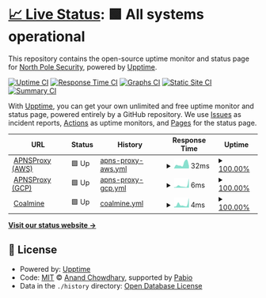 # [📈 Live Status](https://northpolesec.github.io/status): <!--live status--> **🟩 All systems operational**

This repository contains the open-source uptime monitor and status page for [North Pole Security](https://northpolesec.com), powered by [Upptime](https://github.com/upptime/upptime).

[![Uptime CI](https://github.com/northpolesec/status/workflows/Uptime%20CI/badge.svg)](https://github.com/northpolesec/status/actions?query=workflow%3A%22Uptime+CI%22)
[![Response Time CI](https://github.com/northpolesec/status/workflows/Response%20Time%20CI/badge.svg)](https://github.com/northpolesec/status/actions?query=workflow%3A%22Response+Time+CI%22)
[![Graphs CI](https://github.com/northpolesec/status/workflows/Graphs%20CI/badge.svg)](https://github.com/northpolesec/status/actions?query=workflow%3A%22Graphs+CI%22)
[![Static Site CI](https://github.com/northpolesec/status/workflows/Static%20Site%20CI/badge.svg)](https://github.com/northpolesec/status/actions?query=workflow%3A%22Static+Site+CI%22)
[![Summary CI](https://github.com/northpolesec/status/workflows/Summary%20CI/badge.svg)](https://github.com/northpolesec/status/actions?query=workflow%3A%22Summary+CI%22)

With [Upptime](https://upptime.js.org), you can get your own unlimited and free uptime monitor and status page, powered entirely by a GitHub repository. We use [Issues](https://github.com/northpolesec/status/issues) as incident reports, [Actions](https://github.com/northpolesec/status/actions) as uptime monitors, and [Pages](https://northpolesec.github.io/status) for the status page.

<!--start: status pages-->
<!-- This summary is generated by Upptime (https://github.com/upptime/upptime) -->
<!-- Do not edit this manually, your changes will be overwritten -->
<!-- prettier-ignore -->
| URL | Status | History | Response Time | Uptime |
| --- | ------ | ------- | ------------- | ------ |
| <img alt="" src="https://icons.duckduckgo.com/ip3/null.ico" height="13"> [APNSProxy (AWS)](apnsproxy-aws.workshop.cloud) | 🟩 Up | [apns-proxy-aws.yml](https://github.com/northpolesec/status/commits/HEAD/history/apns-proxy-aws.yml) | <details><summary><img alt="Response time graph" src="./graphs/apns-proxy-aws/response-time-week.png" height="20"> 32ms</summary><br><a href="https://status.northpole.security/history/apns-proxy-aws"><img alt="Response time 28" src="https://img.shields.io/endpoint?url=https%3A%2F%2Fraw.githubusercontent.com%2Fnorthpolesec%2Fstatus%2FHEAD%2Fapi%2Fapns-proxy-aws%2Fresponse-time.json"></a><br><a href="https://status.northpole.security/history/apns-proxy-aws"><img alt="24-hour response time 30" src="https://img.shields.io/endpoint?url=https%3A%2F%2Fraw.githubusercontent.com%2Fnorthpolesec%2Fstatus%2FHEAD%2Fapi%2Fapns-proxy-aws%2Fresponse-time-day.json"></a><br><a href="https://status.northpole.security/history/apns-proxy-aws"><img alt="7-day response time 32" src="https://img.shields.io/endpoint?url=https%3A%2F%2Fraw.githubusercontent.com%2Fnorthpolesec%2Fstatus%2FHEAD%2Fapi%2Fapns-proxy-aws%2Fresponse-time-week.json"></a><br><a href="https://status.northpole.security/history/apns-proxy-aws"><img alt="30-day response time 29" src="https://img.shields.io/endpoint?url=https%3A%2F%2Fraw.githubusercontent.com%2Fnorthpolesec%2Fstatus%2FHEAD%2Fapi%2Fapns-proxy-aws%2Fresponse-time-month.json"></a><br><a href="https://status.northpole.security/history/apns-proxy-aws"><img alt="1-year response time 28" src="https://img.shields.io/endpoint?url=https%3A%2F%2Fraw.githubusercontent.com%2Fnorthpolesec%2Fstatus%2FHEAD%2Fapi%2Fapns-proxy-aws%2Fresponse-time-year.json"></a></details> | <details><summary><a href="https://status.northpole.security/history/apns-proxy-aws">100.00%</a></summary><a href="https://status.northpole.security/history/apns-proxy-aws"><img alt="All-time uptime 100.00%" src="https://img.shields.io/endpoint?url=https%3A%2F%2Fraw.githubusercontent.com%2Fnorthpolesec%2Fstatus%2FHEAD%2Fapi%2Fapns-proxy-aws%2Fuptime.json"></a><br><a href="https://status.northpole.security/history/apns-proxy-aws"><img alt="24-hour uptime 100.00%" src="https://img.shields.io/endpoint?url=https%3A%2F%2Fraw.githubusercontent.com%2Fnorthpolesec%2Fstatus%2FHEAD%2Fapi%2Fapns-proxy-aws%2Fuptime-day.json"></a><br><a href="https://status.northpole.security/history/apns-proxy-aws"><img alt="7-day uptime 100.00%" src="https://img.shields.io/endpoint?url=https%3A%2F%2Fraw.githubusercontent.com%2Fnorthpolesec%2Fstatus%2FHEAD%2Fapi%2Fapns-proxy-aws%2Fuptime-week.json"></a><br><a href="https://status.northpole.security/history/apns-proxy-aws"><img alt="30-day uptime 100.00%" src="https://img.shields.io/endpoint?url=https%3A%2F%2Fraw.githubusercontent.com%2Fnorthpolesec%2Fstatus%2FHEAD%2Fapi%2Fapns-proxy-aws%2Fuptime-month.json"></a><br><a href="https://status.northpole.security/history/apns-proxy-aws"><img alt="1-year uptime 100.00%" src="https://img.shields.io/endpoint?url=https%3A%2F%2Fraw.githubusercontent.com%2Fnorthpolesec%2Fstatus%2FHEAD%2Fapi%2Fapns-proxy-aws%2Fuptime-year.json"></a></details>
| <img alt="" src="https://icons.duckduckgo.com/ip3/null.ico" height="13"> [APNSProxy (GCP)](apnsproxy-gcp.workshop.cloud) | 🟩 Up | [apns-proxy-gcp.yml](https://github.com/northpolesec/status/commits/HEAD/history/apns-proxy-gcp.yml) | <details><summary><img alt="Response time graph" src="./graphs/apns-proxy-gcp/response-time-week.png" height="20"> 6ms</summary><br><a href="https://status.northpole.security/history/apns-proxy-gcp"><img alt="Response time 5" src="https://img.shields.io/endpoint?url=https%3A%2F%2Fraw.githubusercontent.com%2Fnorthpolesec%2Fstatus%2FHEAD%2Fapi%2Fapns-proxy-gcp%2Fresponse-time.json"></a><br><a href="https://status.northpole.security/history/apns-proxy-gcp"><img alt="24-hour response time 23" src="https://img.shields.io/endpoint?url=https%3A%2F%2Fraw.githubusercontent.com%2Fnorthpolesec%2Fstatus%2FHEAD%2Fapi%2Fapns-proxy-gcp%2Fresponse-time-day.json"></a><br><a href="https://status.northpole.security/history/apns-proxy-gcp"><img alt="7-day response time 6" src="https://img.shields.io/endpoint?url=https%3A%2F%2Fraw.githubusercontent.com%2Fnorthpolesec%2Fstatus%2FHEAD%2Fapi%2Fapns-proxy-gcp%2Fresponse-time-week.json"></a><br><a href="https://status.northpole.security/history/apns-proxy-gcp"><img alt="30-day response time 6" src="https://img.shields.io/endpoint?url=https%3A%2F%2Fraw.githubusercontent.com%2Fnorthpolesec%2Fstatus%2FHEAD%2Fapi%2Fapns-proxy-gcp%2Fresponse-time-month.json"></a><br><a href="https://status.northpole.security/history/apns-proxy-gcp"><img alt="1-year response time 5" src="https://img.shields.io/endpoint?url=https%3A%2F%2Fraw.githubusercontent.com%2Fnorthpolesec%2Fstatus%2FHEAD%2Fapi%2Fapns-proxy-gcp%2Fresponse-time-year.json"></a></details> | <details><summary><a href="https://status.northpole.security/history/apns-proxy-gcp">100.00%</a></summary><a href="https://status.northpole.security/history/apns-proxy-gcp"><img alt="All-time uptime 100.00%" src="https://img.shields.io/endpoint?url=https%3A%2F%2Fraw.githubusercontent.com%2Fnorthpolesec%2Fstatus%2FHEAD%2Fapi%2Fapns-proxy-gcp%2Fuptime.json"></a><br><a href="https://status.northpole.security/history/apns-proxy-gcp"><img alt="24-hour uptime 100.00%" src="https://img.shields.io/endpoint?url=https%3A%2F%2Fraw.githubusercontent.com%2Fnorthpolesec%2Fstatus%2FHEAD%2Fapi%2Fapns-proxy-gcp%2Fuptime-day.json"></a><br><a href="https://status.northpole.security/history/apns-proxy-gcp"><img alt="7-day uptime 100.00%" src="https://img.shields.io/endpoint?url=https%3A%2F%2Fraw.githubusercontent.com%2Fnorthpolesec%2Fstatus%2FHEAD%2Fapi%2Fapns-proxy-gcp%2Fuptime-week.json"></a><br><a href="https://status.northpole.security/history/apns-proxy-gcp"><img alt="30-day uptime 100.00%" src="https://img.shields.io/endpoint?url=https%3A%2F%2Fraw.githubusercontent.com%2Fnorthpolesec%2Fstatus%2FHEAD%2Fapi%2Fapns-proxy-gcp%2Fuptime-month.json"></a><br><a href="https://status.northpole.security/history/apns-proxy-gcp"><img alt="1-year uptime 100.00%" src="https://img.shields.io/endpoint?url=https%3A%2F%2Fraw.githubusercontent.com%2Fnorthpolesec%2Fstatus%2FHEAD%2Fapi%2Fapns-proxy-gcp%2Fuptime-year.json"></a></details>
| <img alt="" src="https://icons.duckduckgo.com/ip3/null.ico" height="13"> [Coalmine](coalmine.northpole.security) | 🟩 Up | [coalmine.yml](https://github.com/northpolesec/status/commits/HEAD/history/coalmine.yml) | <details><summary><img alt="Response time graph" src="./graphs/coalmine/response-time-week.png" height="20"> 4ms</summary><br><a href="https://status.northpole.security/history/coalmine"><img alt="Response time 5" src="https://img.shields.io/endpoint?url=https%3A%2F%2Fraw.githubusercontent.com%2Fnorthpolesec%2Fstatus%2FHEAD%2Fapi%2Fcoalmine%2Fresponse-time.json"></a><br><a href="https://status.northpole.security/history/coalmine"><img alt="24-hour response time 13" src="https://img.shields.io/endpoint?url=https%3A%2F%2Fraw.githubusercontent.com%2Fnorthpolesec%2Fstatus%2FHEAD%2Fapi%2Fcoalmine%2Fresponse-time-day.json"></a><br><a href="https://status.northpole.security/history/coalmine"><img alt="7-day response time 4" src="https://img.shields.io/endpoint?url=https%3A%2F%2Fraw.githubusercontent.com%2Fnorthpolesec%2Fstatus%2FHEAD%2Fapi%2Fcoalmine%2Fresponse-time-week.json"></a><br><a href="https://status.northpole.security/history/coalmine"><img alt="30-day response time 4" src="https://img.shields.io/endpoint?url=https%3A%2F%2Fraw.githubusercontent.com%2Fnorthpolesec%2Fstatus%2FHEAD%2Fapi%2Fcoalmine%2Fresponse-time-month.json"></a><br><a href="https://status.northpole.security/history/coalmine"><img alt="1-year response time 5" src="https://img.shields.io/endpoint?url=https%3A%2F%2Fraw.githubusercontent.com%2Fnorthpolesec%2Fstatus%2FHEAD%2Fapi%2Fcoalmine%2Fresponse-time-year.json"></a></details> | <details><summary><a href="https://status.northpole.security/history/coalmine">100.00%</a></summary><a href="https://status.northpole.security/history/coalmine"><img alt="All-time uptime 100.00%" src="https://img.shields.io/endpoint?url=https%3A%2F%2Fraw.githubusercontent.com%2Fnorthpolesec%2Fstatus%2FHEAD%2Fapi%2Fcoalmine%2Fuptime.json"></a><br><a href="https://status.northpole.security/history/coalmine"><img alt="24-hour uptime 100.00%" src="https://img.shields.io/endpoint?url=https%3A%2F%2Fraw.githubusercontent.com%2Fnorthpolesec%2Fstatus%2FHEAD%2Fapi%2Fcoalmine%2Fuptime-day.json"></a><br><a href="https://status.northpole.security/history/coalmine"><img alt="7-day uptime 100.00%" src="https://img.shields.io/endpoint?url=https%3A%2F%2Fraw.githubusercontent.com%2Fnorthpolesec%2Fstatus%2FHEAD%2Fapi%2Fcoalmine%2Fuptime-week.json"></a><br><a href="https://status.northpole.security/history/coalmine"><img alt="30-day uptime 100.00%" src="https://img.shields.io/endpoint?url=https%3A%2F%2Fraw.githubusercontent.com%2Fnorthpolesec%2Fstatus%2FHEAD%2Fapi%2Fcoalmine%2Fuptime-month.json"></a><br><a href="https://status.northpole.security/history/coalmine"><img alt="1-year uptime 100.00%" src="https://img.shields.io/endpoint?url=https%3A%2F%2Fraw.githubusercontent.com%2Fnorthpolesec%2Fstatus%2FHEAD%2Fapi%2Fcoalmine%2Fuptime-year.json"></a></details>

<!--end: status pages-->

[**Visit our status website →**](https://northpolesec.github.io/status)

## 📄 License

- Powered by: [Upptime](https://github.com/upptime/upptime)
- Code: [MIT](./LICENSE) © [Anand Chowdhary](https://anandchowdhary.com), supported by [Pabio](https://pabio.com)
- Data in the `./history` directory: [Open Database License](https://opendatacommons.org/licenses/odbl/1-0/)
